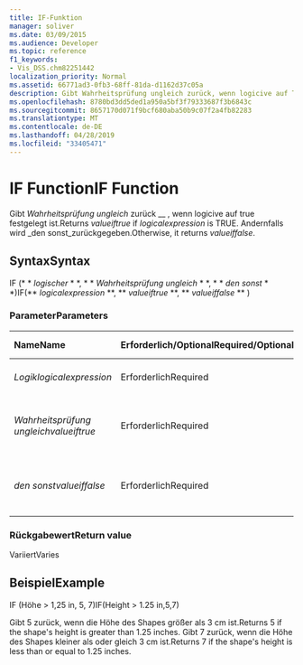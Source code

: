 ```yaml
---
title: IF-Funktion
manager: soliver
ms.date: 03/09/2015
ms.audience: Developer
ms.topic: reference
f1_keywords:
- Vis_DSS.chm82251442
localization_priority: Normal
ms.assetid: 66771ad3-0fb3-68ff-81da-d1162d37c05a
description: Gibt Wahrheitsprüfung ungleich zurück, wenn logicive auf TRUE festgelegt ist. Andernfalls wird den sonst zurückgegeben.
ms.openlocfilehash: 8780bd3dd5ded1a950a5bf3f79333687f3b6843c
ms.sourcegitcommit: 8657170d071f9bcf680aba50b9c07f2a4fb82283
ms.translationtype: MT
ms.contentlocale: de-DE
ms.lasthandoff: 04/28/2019
ms.locfileid: "33405471"
---
```

# <a name="if-function"></a><span data-ttu-id="4217e-104">IF Function</span><span class="sxs-lookup"><span data-stu-id="4217e-104">IF Function</span></span>

<span data-ttu-id="4217e-105">Gibt _Wahrheitsprüfung ungleich_ zurück __ , wenn logicive auf true festgelegt ist.</span><span class="sxs-lookup"><span data-stu-id="4217e-105">Returns  _valueiftrue_ if  _logicalexpression_ is TRUE.</span></span> <span data-ttu-id="4217e-106">Andernfalls wird _den sonst_zurückgegeben.</span><span class="sxs-lookup"><span data-stu-id="4217e-106">Otherwise, it returns  _valueiffalse_.</span></span>
  
## <a name="syntax"></a><span data-ttu-id="4217e-107">Syntax</span><span class="sxs-lookup"><span data-stu-id="4217e-107">Syntax</span></span>

<span data-ttu-id="4217e-108">IF (\* \* *logischer* \* \*, \* \* *Wahrheitsprüfung ungleich* \* \*, \* \* *den sonst* \* \*)</span><span class="sxs-lookup"><span data-stu-id="4217e-108">IF(\*\* *logicalexpression* \*\*, \*\* *valueiftrue* \*\*, \*\* *valueiffalse* \*\* )</span></span> 
  
### <a name="parameters"></a><span data-ttu-id="4217e-109">Parameter</span><span class="sxs-lookup"><span data-stu-id="4217e-109">Parameters</span></span>

|<span data-ttu-id="4217e-110">**Name**</span><span class="sxs-lookup"><span data-stu-id="4217e-110">**Name**</span></span>|<span data-ttu-id="4217e-111">**Erforderlich/Optional**</span><span class="sxs-lookup"><span data-stu-id="4217e-111">**Required/Optional**</span></span>|<span data-ttu-id="4217e-112">**Datentyp**</span><span class="sxs-lookup"><span data-stu-id="4217e-112">**Data Type**</span></span>|<span data-ttu-id="4217e-113">**Beschreibung**</span><span class="sxs-lookup"><span data-stu-id="4217e-113">**Description**</span></span>|
|:-----|:-----|:-----|:-----|
| <span data-ttu-id="4217e-114">_Logik_</span><span class="sxs-lookup"><span data-stu-id="4217e-114">_logicalexpression_</span></span> <br/> |<span data-ttu-id="4217e-115">Erforderlich</span><span class="sxs-lookup"><span data-stu-id="4217e-115">Required</span></span>  <br/> |<span data-ttu-id="4217e-116">**String**</span><span class="sxs-lookup"><span data-stu-id="4217e-116">**String**</span></span> <br/> |<span data-ttu-id="4217e-117">Der auszuwertende Ausdruck.</span><span class="sxs-lookup"><span data-stu-id="4217e-117">Expression to evaluate.</span></span>  <br/> |
| <span data-ttu-id="4217e-118">_Wahrheitsprüfung ungleich_</span><span class="sxs-lookup"><span data-stu-id="4217e-118">_valueiftrue_</span></span> <br/> |<span data-ttu-id="4217e-119">Erforderlich</span><span class="sxs-lookup"><span data-stu-id="4217e-119">Required</span></span>  <br/> |<span data-ttu-id="4217e-120">**Variiert**</span><span class="sxs-lookup"><span data-stu-id="4217e-120">**Varies**</span></span> <br/> |<span data-ttu-id="4217e-121">Wert, der zurückgegeben werden soll, wenn die _Logik_ true ist.</span><span class="sxs-lookup"><span data-stu-id="4217e-121">Value to return if  _logicalexpression_ is true.</span></span>  <br/> |
| <span data-ttu-id="4217e-122">_den sonst_</span><span class="sxs-lookup"><span data-stu-id="4217e-122">_valueiffalse_</span></span> <br/> |<span data-ttu-id="4217e-123">Erforderlich</span><span class="sxs-lookup"><span data-stu-id="4217e-123">Required</span></span>  <br/> |<span data-ttu-id="4217e-124">**Variiert**</span><span class="sxs-lookup"><span data-stu-id="4217e-124">**Varies**</span></span> <br/> | <span data-ttu-id="4217e-125">Wert, der zurück __ gegeben werden soll, wenn logisches false ist.</span><span class="sxs-lookup"><span data-stu-id="4217e-125">Value to return if  _logicalexpression_ is false.</span></span>  <br/> |
   
### <a name="return-value"></a><span data-ttu-id="4217e-126">Rückgabewert</span><span class="sxs-lookup"><span data-stu-id="4217e-126">Return value</span></span>

<span data-ttu-id="4217e-127">Variiert</span><span class="sxs-lookup"><span data-stu-id="4217e-127">Varies</span></span>
  
## <a name="example"></a><span data-ttu-id="4217e-128">Beispiel</span><span class="sxs-lookup"><span data-stu-id="4217e-128">Example</span></span>

<span data-ttu-id="4217e-129">IF (Höhe \> 1,25 in, 5, 7)</span><span class="sxs-lookup"><span data-stu-id="4217e-129">IF(Height \> 1.25 in,5,7)</span></span>
  
<span data-ttu-id="4217e-130">Gibt 5 zurück, wenn die Höhe des Shapes größer als 3 cm ist.</span><span class="sxs-lookup"><span data-stu-id="4217e-130">Returns 5 if the shape's height is greater than 1.25 inches.</span></span> <span data-ttu-id="4217e-131">Gibt 7 zurück, wenn die Höhe des Shapes kleiner als oder gleich 3 cm ist.</span><span class="sxs-lookup"><span data-stu-id="4217e-131">Returns 7 if the shape's height is less than or equal to 1.25 inches.</span></span>
  

